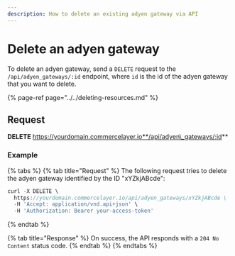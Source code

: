 ```yaml
---
description: How to delete an existing adyen gateway via API
---
```


# Delete an adyen gateway

To delete an adyen gateway, send a `DELETE` request to the `/api/adyen_gateways/:id` endpoint, where `id` is the id of the adyen gateway that you want to delete.

{% page-ref page="../../deleting-resources.md" %}

## Request

**DELETE** https://yourdomain.commercelayer.io**/api/adyen\_gateways/:id**

### Example

{% tabs %}
{% tab title="Request" %}
The following request tries to delete the adyen gateway identified by the ID "xYZkjABcde":

```javascript
curl -X DELETE \
  https://yourdomain.commercelayer.io/api/adyen_gateways/xYZkjABcde \
  -H 'Accept: application/vnd.api+json' \
  -H 'Authorization: Bearer your-access-token'
```
{% endtab %}

{% tab title="Response" %}
On success, the API responds with a `204 No Content` status code.
{% endtab %}
{% endtabs %}

